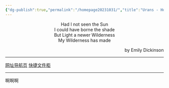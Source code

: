 ```yaml
---
{"dg-publish":true,"permalink":"/homepage20231031/","title":"Urans - Homepage","tags":["gardenEntry"]}
---
```



<center>Had I not seen the Sun</center>
<center>I could have borne the shade</center>
<center>But Light a newer Wilderness</center>
<center>My Wilderness has made</center>
<p align="right">by Emily Dickinson</p>

***

[网址导航页](https://urans.fun/clctn/)
[快捷文件柜](https://urans.fun/dl/)

---
啊啊啊